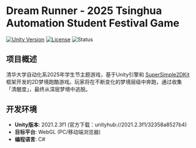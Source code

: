 # Dream Runner - 2025 Tsinghua Automation Student Festival Game

[![Unity Version](https://img.shields.io/badge/Unity-2021.2.3f1-blue)](https://unity.com/releases/editor/archive)
[![License](https://img.shields.io/badge/License-GPL--3.0-green)](LICENSE)
![Status](https://img.shields.io/badge/Status-Development%20in%20Progress-orange)


## 项目概述
清华大学自动化系2025年学生节主题游戏，基于Unity引擎和 [SuperSimple2DKit](https://github.com/atmosgames/SuperSimple2DKit) 框架开发的2D梦境跑酷游戏。玩家将在不断变化的梦境层级中奔跑，通过收集「清醒度」，最终从深层梦境中逃脱。



## 开发环境
- **Unity版本**: 2021.2.3f1 (官方下载：unityhub://2021.2.3f1/32358a8527b4)
- **目标平台**: WebGL (PC/移动端浏览器)
- **编程语言**: C# 


